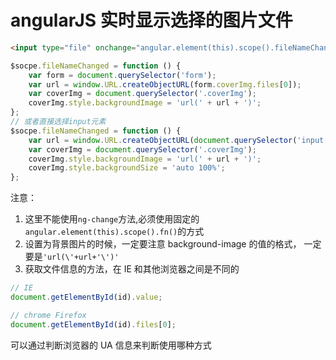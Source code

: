 <!-- Date: 2016-07-09 15:23 -->

# angularJS 实时显示选择的图片文件

```html
<input type="file" onchange="angular.element(this).scope().fileNameChanged()" />
```

```js
$socpe.fileNameChanged = function () {
    var form = document.querySelector('form');
    var url = window.URL.createObjectURL(form.coverImg.files[0]);
    var coverImg = document.querySelector('.coverImg');
    coverImg.style.backgroundImage = 'url(' + url + ')';
};
// 或者直接选择input元素
$socpe.fileNameChanged = function () {
    var url = window.URL.createObjectURL(document.querySelector('input[type=file]').files[0]);
    var coverImg = document.querySelector('.coverImg');
    coverImg.style.backgroundImage = 'url(' + url + ')';
    coverImg.style.backgroundSize = 'auto 100%';
};
```

注意：

1.  这里不能使用`ng-change`方法,必须使用固定的`angular.element(this).scope().fn()`的方式
2.  设置为背景图片的时候，一定要注意 background-image 的值的格式， 一定要是`'url(\'+url+'\')'`
3.  获取文件信息的方法，在 IE 和其他浏览器之间是不同的

```js
// IE
document.getElementById(id).value;

// chrome Firefox
document.getElementById(id).files[0];
```

可以通过判断浏览器的 UA 信息来判断使用哪种方式
